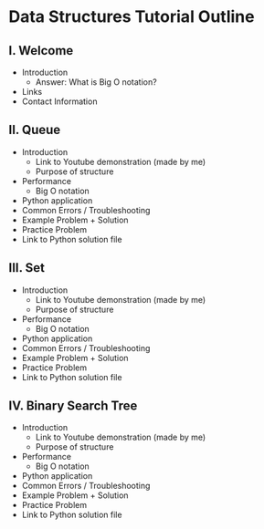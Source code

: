 # Data Structures Tutorial Outline
## I. Welcome
* Introduction
    * Answer: What is Big O notation?
* Links
* Contact Information
## II. Queue
* Introduction
    * Link to Youtube demonstration (made by me)
    * Purpose of structure
* Performance
    * Big O notation
* Python application
* Common Errors / Troubleshooting
* Example Problem + Solution
* Practice Problem
* Link to Python solution file
## III. Set
* Introduction
    * Link to Youtube demonstration (made by me)
    * Purpose of structure
* Performance
    * Big O notation
* Python application
* Common Errors / Troubleshooting
* Example Problem + Solution
* Practice Problem
* Link to Python solution file
## IV. Binary Search Tree
* Introduction
    * Link to Youtube demonstration (made by me)
    * Purpose of structure
* Performance
    * Big O notation
* Python application
* Common Errors / Troubleshooting
* Example Problem + Solution
* Practice Problem
* Link to Python solution file